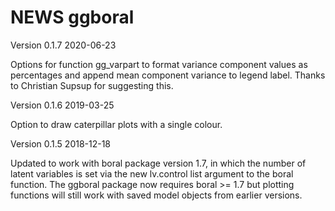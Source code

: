 # NEWS ggboral

Version 0.1.7 2020-06-23

Options for function gg_varpart to format variance component values as
percentages and append mean component variance to legend label. Thanks to
Christian Supsup for suggesting this.

Version 0.1.6 2019-03-25

Option to draw caterpillar plots with a single colour.

Version 0.1.5 2018-12-18

Updated to work with boral package version 1.7, in which the number of latent
variables is set via the new lv.control list argument to the boral function.
The ggboral package now requires boral >= 1.7 but plotting functions will
still work with saved model objects from earlier versions.
